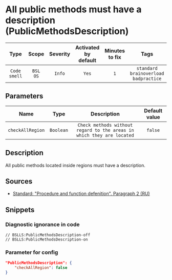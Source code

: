 # All public methods must have a description (PublicMethodsDescription)

|     Type     |        Scope        | Severity | Activated<br>by default | Minutes<br>to fix |                            Tags                            |
|:------------:|:-------------------:|:--------:|:-----------------------------:|:-----------------------:|:----------------------------------------------------------:|
| `Code smell` | `BSL`<br>`OS` |  `Info`  |             `Yes`             |           `1`           | `standard`<br>`brainoverload`<br>`badpractice` |

## Parameters


|       Name       |   Type    |                              Description                              | Default value |
|:----------------:|:---------:|:---------------------------------------------------------------------:|:-------------:|
| `checkAllRegion` | `Boolean` | `Check methods without regard to the areas in which they are located` |    `false`    |
<!-- Блоки выше заполняются автоматически, не трогать -->
## Description
All public methods located inside regions must have a description.

## Sources
* [Standard: "Procedure and function defenition". Paragraph 2 (RU)](https://its.1c.ru/db/v8std#content:453:hdoc)

## Snippets

<!-- Блоки ниже заполняются автоматически, не трогать -->
### Diagnostic ignorance in code

```bsl
// BSLLS:PublicMethodsDescription-off
// BSLLS:PublicMethodsDescription-on
```

### Parameter for config

```json
"PublicMethodsDescription": {
    "checkAllRegion": false
}
```
